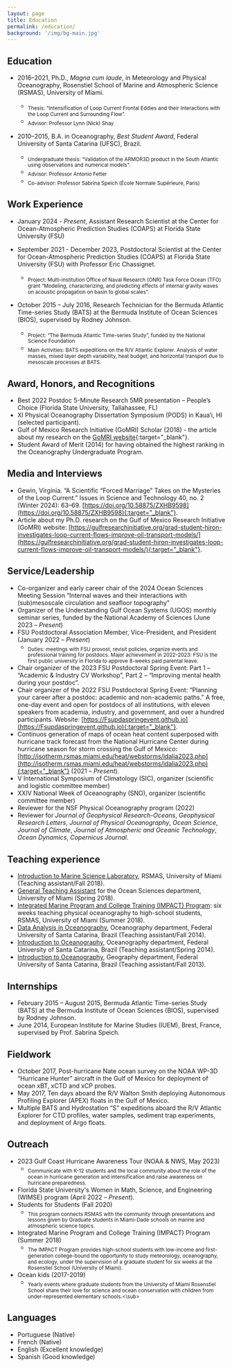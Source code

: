 ```yaml
---
layout: page
title: Education
permalink: /education/
background: '/img/bg-main.jpg'
---
```


## Education
+ 2016–2021, Ph.D., *Magna cum laude*, in Meteorology and Physical Oceanography, Rosenstiel School of Marine and Atmospheric Science (RSMAS), University of Miami.
	+ <sub>Thesis: “Intensification of Loop Current Frontal Eddies and their Interactions with the Loop Current and Surrounding Flow”.</sub>
	+ <sub>Advisor: Professor Lynn (Nick) Shay</sub>

+ 2010–2015, B.A. in Oceanography, *Best Student Award*, Federal University of Santa Catarina (UFSC), Brazil.
	+ <sub>Undergraduate thesis: “Validation of the ARMOR3D product in the South Atlantic using observations and numerical models”.</sub>
	+ <sub>Advisor: Professor Antonio Fetter </sub>
	+ <sub>Co-advisor: Professor Sabrina Speich (École Normale Supérieure, Paris) </sub>

## Work Experience
+ January 2024 - *Present*, Assistant Research Scientist at the Center for Ocean-Atmospheric Prediction Studies (COAPS) at Florida State University (FSU)
+ September 2021 - December 2023, Postdoctoral Scientist at the Center for Ocean-Atmospheric Prediction Studies (COAPS) at Florida State University (FSU) with Professor Eric Chassignet.
	+ <sub>Project: Multi-institution Office of Naval Research (ONR) Task Force Ocean (TFO) grant “Modeling, characterizing, and predicting effects of internal gravity waves on acoustic propagation on basin to global scales”.</sub>

+ October 2015 – July 2016, Research Technician for the Bermuda Atlantic Time-series Study (BATS) at the Bermuda Institute of Ocean Sciences (BIOS), supervised by Rodney Johnson.
	+ <sub>Project: “The Bermuda Atlantic Time-series Study”, funded by the National Science Foundation</sub>
	+ <sub>Main Activities: BATS expeditions on the R/V Atlantic Explorer. Analysis of water masses, mixed layer depth variability, heat budget, and horizontal transport due to mesoscale processes at BATS.</sub>

## Award, Honors, and Recognitions
+ Best 2022 Postdoc 5-Minute Research 5MR presentation – People’s Choice (Florida State University, Tallahassee, FL)
+ XI Physical Oceanography Dissertation Symposium (PODS) in Kaua‘i, HI (selected participant).                                                   
+ Gulf of Mexico Research Initiative (GoMRI) Scholar (2018) - the article about my research on the [GoMRI website](https://gulfresearchinitiative.org/grad-student-hiron-investigates-loop-current-flows-improve-oil-transport-models/){:target="_blank"}.
+ Student Award of Merit (2014) for having obtained the highest ranking in the Oceanography Undergraduate Program.

## Media and Interviews
+ Gewin, Virginia. “A Scientific “Forced Marriage” Takes on the Mysteries of the Loop Current.” Issues in Science and Technology 40, no. 2 (Winter 2024): 63–69. [https://doi.org/10.58875/ZXHB9598](https://doi.org/10.58875/ZXHB9598){:target="_blank"}.
+ Article about my Ph.D. research on the Gulf of Mexico Research Initiative (GoMRI) website: [https://gulfresearchinitiative.org/grad-student-hiron-investigates-loop-current-flows-improve-oil-transport-models/](https://gulfresearchinitiative.org/grad-student-hiron-investigates-loop-current-flows-improve-oil-transport-models/){:target="_blank"}.

## Service/Leadership
+ Co-organizer and early career chair of the 2024 Ocean Sciences Meeting Session “Internal waves and their interactions with (sub)mesoscale circulation and seafloor topography” 
+ Organizer of the Understanding Gulf Ocean Systems (UGOS) monthly seminar series, funded by the National Academy of Sciences (June 2023 – *Present*)
+ FSU Postdoctoral Association Member, Vice-President, and President (January 2022 – *Present*)
	+ <sub>Duties: meetings with FSU provost, revisit policies, organize events and professional training for postdocs. Major achievement in 2022-2023: FSU is the first public university in Florida to approve 8-weeks paid parental leave.
+ Chair organizer of the 2023 FSU Postdoctoral Spring Event: Part 1 – “Academic & Industry CV Workshop”, Part 2 – “Improving mental health during your postdoc”. 
+ Chair organizer of the 2022 FSU Postdoctoral Spring Event: “Planning your career after a postdoc: academic and non-academic paths.” A free, one-day event and open for postdocs of all institutions, with eleven speakers from academia, industry, and government, and over a hundred participants. Website: [https://Fsupdaspringevent.github.io](https://Fsupdaspringevent.github.io){:target="_blank"}. 
+ Continuos generation of maps of ocean heat content superposed with hurricane track forecast from the National Hurricane Center during hurricane season for storm crossing the Gulf of Mexico: [http://isotherm.rsmas.miami.edu/heat/webstorms/idalia2023.php](http://isotherm.rsmas.miami.edu/heat/webstorms/idalia2023.php){:target="_blank"} (2021 – *Present*).
+ V International Symposium of Climatology (SIC), organizer (scientific and logistic committee member)
+ XXIV National Week of Oceanography (SNO), organizer (scientific committee member)
+ Reviewer for the NSF Physical Oceanography program (2022)
+ Reviewer for *Journal of Geophysical Research-Oceans*, *Geophysical Research Letters*, *Journal of Physical Oceanography*, *Ocean Science*, *Journal of Climate*, *Journal of Atmospheric and Oceanic Technology*, *Ocean Dynamics*, *Copernicus Journal*.

## Teaching experience
+ <ins>Introduction to Marine Science Laboratory</ins>, RSMAS, University of Miami (Teaching assistant/Fall 2018).
+ <ins>General Teaching Assistant</ins> for the Ocean Sciences department, University of Miami (Spring 2018).
+ <ins>Integrated Marine Program and College Training (IMPACT) Program</ins>: six weeks teaching physical oceanography to high-school students, RSMAS, University of Miami (Summer 2018).
+ <ins>Data Analysis in Oceanography</ins>, Oceanography department, Federal University of Santa Catarina, Brazil (Teaching assistant/Fall 2014).
+ <ins>Introduction to Oceanography</ins>, Oceanography department, Federal University of Santa Catarina, Brazil (Teaching assistant/Spring 2014).
+ <ins>Introduction to Oceanography</ins>, Geography department, Federal University of Santa Catarina, Brazil (Teaching assistant/Fall 2013).

## Internships
+ February 2015 – August 2015, Bermuda Atlantic Time-series Study (BATS) at the Bermuda Institute of Ocean Sciences (BIOS), supervised by Rodney Johnson.
+ June 2014, European Institute for Marine Studies (IUEM), Brest, France, supervised by Prof. Sabrina Speich.

## Fieldwork
+ October 2017, Post-hurricane Nate ocean survey on the NOAA WP-3D “Hurricane Hunter” aircraft in the Gulf of Mexico for deployment of ocean xBT, xCTD and xCP probes.
+ May 2017, Ten days aboard the R/V Walton Smith deploying Autonomous Profiling Explorer (APEX) floats in the Gulf of Mexico.
+ Multiple BATS and Hydrostation “S” expeditions aboard the R/V Atlantic Explorer for CTD profiles, water samples, sediment trap experiments, and deployment of Argo floats.

## Outreach
+ 2023 Gulf Coast Hurricane Awareness Tour (NOAA & NWS, May 2023)
	+ <sub>Communicate with K-12 students and the local community about the role of the ocean in hurricane generation and intensification and raise awareness on hurricane preparedness.</sub>  
+ Florida State University's Women in Math, Science, and Engineering (WIMSE) program (April 2022 – *Present*).
+ Students for Students (Fall 2020)
	+ <sub>This program connects RSMAS with the community through presentations and lessons given by Graduate students in Miami-Dade schools on marine and atmospheric science topics.</sub>   
+ Integrated Marine Program and College Training (IMPACT) Program (Summer 2018)
	+ <sub>The IMPACT Program provides high-school students with low-income and first-generation college-bound the opportunity to study meteorology, oceanography, and ecology, under the supervision of a graduate student for six weeks at the Rosenstiel School (University of Miami).</sub>   
+ Ocean kids (2017-2019)
	+ <sub>Yearly events where graduate students from the University of Miami Rosenstiel School share their love for science and ocean conservation with children from under-represented elementary schools.<\sub>

## Languages
+ Portuguese (Native)
+ French (Native)
+ English (Excellent knowledge)
+ Spanish (Good knowledge)

